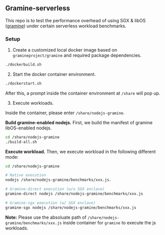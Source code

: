 ## Gramine-serverless

This repo is to test the performance overhead of using SGX & libOS ([gramine](https://github.com/gramineproject/gramine)) under certain serverless workload benchmarks.

### Setup

1. Create a customized local docker image based on `gramineproject/gramine` and required package dependencies.

```bash
./dockerbuild.sh
```

2. Start the docker container environment.

```bash
./dockerstart.sh
```

After this, a prompt inside the container environment at `/share` will pop up.

3. Execute workloads.

Inside the container, please enter `/share/nodejs-gramine`. 

**Build gramine-enabled nodejs.**
First, we build the manifest of gramine libOS-enabled nodejs.
```bash
cd /share/nodejs-gramine
./build-all.sh
```

**Execute workload.**
Then, we execute workload in the following different mode:

```bash
cd /share/nodejs-gramine

# Native execution
nodejs /share/nodejs-gramine/benchmarks/xxx.js.

# Gramine-direct execution (w/o SGX enclave)
gramine-direct nodejs /share/nodejs-gramine/benchmarks/xxx.js

# Gramine-sgx execution (w/ SGX enclave)
gramine-sgx nodejs /share/nodejs-gramine/benchmarks/xxx.js
```

**Note:** Please use the absoluate path of `/share/nodejs-gramine/benchmarks/xxx.js` inside container for `gramine` to execute the js workloads.
